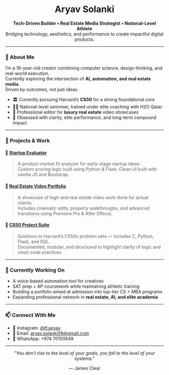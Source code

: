 <h1 align="center">Aryav Solanki</h1>
<p align="center">
  <strong>Tech-Driven Builder • Real Estate Media Strategist • National-Level Athlete</strong><br>
  Bridging technology, aesthetics, and performance to create impactful digital products.
</p>

---

### 🚀 About Me
I’m a 16-year-old creator combining computer science, design thinking, and real-world execution.  
Currently exploring the intersection of **AI, automation, and real estate media**.  
Driven by outcomes, not just ideas.

- 🏛 Currently pursuing Harvard’s **CS50** for a strong foundational core
- 🏊‍♂️ National-level swimmer, trained under elite coaching with H2O Qatar
- 🎥 Professional editor for **luxury real estate** video showcases
- 🧠 Obsessed with clarity, elite performance, and long-term compound impact

---

### 🧩 Projects & Work

#### 🔹 [Startup Evaluator](https://github.com/yourusername/startup-evaluator)
> A product-market fit analyzer for early-stage startup ideas.  
Custom scoring logic built using Python & Flask. Clean UI built with vanilla JS and Bootstrap.

#### 🔹 [Real Estate Video Portfolio](https://github.com/yourusername/real-estate-portfolio)
> A showcase of high-end real estate video work done for actual clients.  
Includes cinematic edits, property walkthroughs, and advanced transitions using Premiere Pro & After Effects.

#### 🔹 [CS50 Project Suite](https://github.com/yourusername/cs50-projects)
> Solutions to Harvard’s CS50x problem sets — includes C, Python, Flask, and SQL.  
Documented, modular, and structured to highlight clarity of logic and clean code practices.

---

### 🧭 Currently Working On
- A voice-based automation tool for creatives  
- SAT prep + AP coursework while maintaining athletic training  
- Building a portfolio aimed at admission into top-tier CS + MBA programs  
- Expanding professional network in **real estate, AI, and elite academia**

---

### 📫 Connect With Me
- 📸 Instagram: [@tf.axyav](https://instagram.com/tf.axyav)  
- 📧 Email: aryav.solanki09@gmail.com  
- 💬 WhatsApp: +974 70150649  

---

<p align="center"><i>"You don’t rise to the level of your goals, you fall to the level of your systems."</i></p>
<p align="center">— James Clear</p>

<!--
**aryuv/aryuv** is a ✨ _special_ ✨ repository because its `README.md` (this file) appears on your GitHub profile.

Here are some ideas to get you started:

- 🔭 I’m currently working on ...
- 🌱 I’m currently learning ...
- 👯 I’m looking to collaborate on ...
- 🤔 I’m looking for help with ...
- 💬 Ask me about ...
- 📫 How to reach me: ...
- 😄 Pronouns: ...
- ⚡ Fun fact: ...
-->
